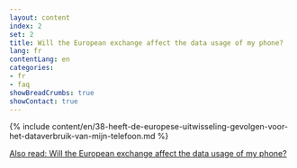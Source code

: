 ```yaml
---
layout: content
index: 2
set: 2
title: Will the European exchange affect the data usage of my phone?
lang: fr
contentLang: en
categories:
- fr
- faq
showBreadCrumbs: true
showContact: true
---
```

{% include content/en/38-heeft-de-europese-uitwisseling-gevolgen-voor-het-dataverbruik-van-mijn-telefoon.md %}

[Also read: Will the European exchange affect the data usage of my phone?](/fr/faq/38-heeft-de-europese-uitwisseling-gevolgen-voor-het-dataverbruik-van-mijn-telefoon/)
